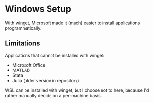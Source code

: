 # Windows Setup

With [winget](https://devblogs.microsoft.com/commandline/windows-package-manager-1-1/), Microsoft made it (much) easier to install applications programmatically.


## Limitations

Applications that cannot be installed with winget:
- Microsoft Office
- MATLAB
- Stata
- Julia (older version in repository)

WSL can be installed with winget, but I choose not to here, because I'd rather manually decide on a per-machine basis.
